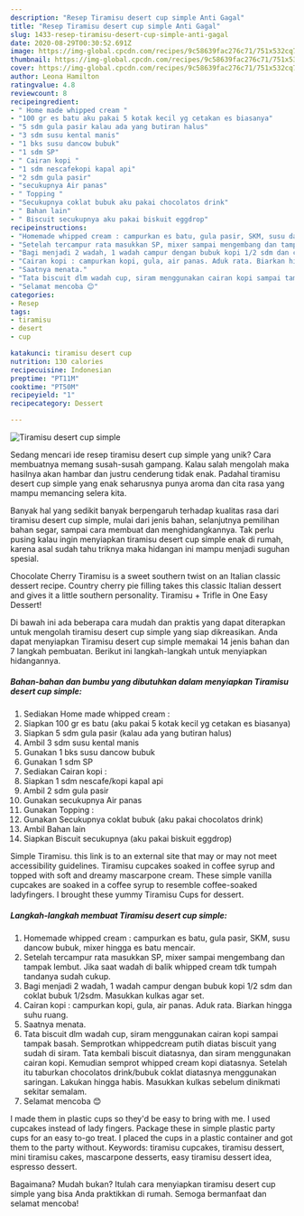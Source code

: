 ```yaml
---
description: "Resep Tiramisu desert cup simple Anti Gagal"
title: "Resep Tiramisu desert cup simple Anti Gagal"
slug: 1433-resep-tiramisu-desert-cup-simple-anti-gagal
date: 2020-08-29T00:30:52.691Z
image: https://img-global.cpcdn.com/recipes/9c58639fac276c71/751x532cq70/tiramisu-desert-cup-simple-foto-resep-utama.jpg
thumbnail: https://img-global.cpcdn.com/recipes/9c58639fac276c71/751x532cq70/tiramisu-desert-cup-simple-foto-resep-utama.jpg
cover: https://img-global.cpcdn.com/recipes/9c58639fac276c71/751x532cq70/tiramisu-desert-cup-simple-foto-resep-utama.jpg
author: Leona Hamilton
ratingvalue: 4.8
reviewcount: 8
recipeingredient:
- " Home made whipped cream "
- "100 gr es batu aku pakai 5 kotak kecil yg cetakan es biasanya"
- "5 sdm gula pasir kalau ada yang butiran halus"
- "3 sdm susu kental manis"
- "1 bks susu dancow bubuk"
- "1 sdm SP"
- " Cairan kopi "
- "1 sdm nescafekopi kapal api"
- "2 sdm gula pasir"
- "secukupnya Air panas"
- " Topping "
- "Secukupnya coklat bubuk aku pakai chocolatos drink"
- " Bahan lain"
- " Biscuit secukupnya aku pakai biskuit eggdrop"
recipeinstructions:
- "Homemade whipped cream : campurkan es batu, gula pasir, SKM, susu dancow bubuk, mixer hingga es batu mencair."
- "Setelah tercampur rata masukkan SP, mixer sampai mengembang dan tampak lembut. Jika saat wadah di balik whipped cream tdk tumpah tandanya sudah cukup."
- "Bagi menjadi 2 wadah, 1 wadah campur dengan bubuk kopi 1/2 sdm dan coklat bubuk 1/2sdm. Masukkan kulkas agar set."
- "Cairan kopi : campurkan kopi, gula, air panas. Aduk rata. Biarkan hingga suhu ruang."
- "Saatnya menata."
- "Tata biscuit dlm wadah cup, siram menggunakan cairan kopi sampai tampak basah. Semprotkan whippedcream putih diatas biscuit yang sudah di siram. Tata kembali biscuit diatasnya, dan siram menggunakan cairan kopi. Kemudian semprot whipped cream kopi diatasnya. Setelah itu taburkan chocolatos drink/bubuk coklat diatasnya menggunakan saringan. Lakukan hingga habis. Masukkan kulkas sebelum dinikmati sekitar semalam."
- "Selamat mencoba 😊"
categories:
- Resep
tags:
- tiramisu
- desert
- cup

katakunci: tiramisu desert cup 
nutrition: 130 calories
recipecuisine: Indonesian
preptime: "PT11M"
cooktime: "PT50M"
recipeyield: "1"
recipecategory: Dessert

---
```



![Tiramisu desert cup simple](https://img-global.cpcdn.com/recipes/9c58639fac276c71/751x532cq70/tiramisu-desert-cup-simple-foto-resep-utama.jpg)

Sedang mencari ide resep tiramisu desert cup simple yang unik? Cara membuatnya memang susah-susah gampang. Kalau salah mengolah maka hasilnya akan hambar dan justru cenderung tidak enak. Padahal tiramisu desert cup simple yang enak seharusnya punya aroma dan cita rasa yang mampu memancing selera kita.

Banyak hal yang sedikit banyak berpengaruh terhadap kualitas rasa dari tiramisu desert cup simple, mulai dari jenis bahan, selanjutnya pemilihan bahan segar, sampai cara membuat dan menghidangkannya. Tak perlu pusing kalau ingin menyiapkan tiramisu desert cup simple enak di rumah, karena asal sudah tahu triknya maka hidangan ini mampu menjadi suguhan spesial.

Chocolate Cherry Tiramisu is a sweet southern twist on an Italian classic dessert recipe. Country cherry pie filling takes this classic Italian dessert and gives it a little southern personality. Tiramisu + Trifle in One Easy Dessert!


Di bawah ini ada beberapa cara mudah dan praktis yang dapat diterapkan untuk mengolah tiramisu desert cup simple yang siap dikreasikan. Anda dapat menyiapkan Tiramisu desert cup simple memakai 14 jenis bahan dan 7 langkah pembuatan. Berikut ini langkah-langkah untuk menyiapkan hidangannya.

<!--inarticleads1-->

##### Bahan-bahan dan bumbu yang dibutuhkan dalam menyiapkan Tiramisu desert cup simple:

1. Sediakan  Home made whipped cream :
1. Siapkan 100 gr es batu (aku pakai 5 kotak kecil yg cetakan es biasanya)
1. Siapkan 5 sdm gula pasir (kalau ada yang butiran halus)
1. Ambil 3 sdm susu kental manis
1. Gunakan 1 bks susu dancow bubuk
1. Gunakan 1 sdm SP
1. Sediakan  Cairan kopi :
1. Siapkan 1 sdm nescafe/kopi kapal api
1. Ambil 2 sdm gula pasir
1. Gunakan secukupnya Air panas
1. Gunakan  Topping :
1. Gunakan Secukupnya coklat bubuk (aku pakai chocolatos drink)
1. Ambil  Bahan lain
1. Siapkan  Biscuit secukupnya (aku pakai biskuit eggdrop)


Simple Tiramisu. this link is to an external site that may or may not meet accessibility guidelines. Tiramisu cupcakes soaked in coffee syrup and topped with soft and dreamy mascarpone cream. These simple vanilla cupcakes are soaked in a coffee syrup to resemble coffee-soaked ladyfingers. I brought these yummy Tiramisu Cups for dessert. 

<!--inarticleads2-->

##### Langkah-langkah membuat Tiramisu desert cup simple:

1. Homemade whipped cream : campurkan es batu, gula pasir, SKM, susu dancow bubuk, mixer hingga es batu mencair.
1. Setelah tercampur rata masukkan SP, mixer sampai mengembang dan tampak lembut. Jika saat wadah di balik whipped cream tdk tumpah tandanya sudah cukup.
1. Bagi menjadi 2 wadah, 1 wadah campur dengan bubuk kopi 1/2 sdm dan coklat bubuk 1/2sdm. Masukkan kulkas agar set.
1. Cairan kopi : campurkan kopi, gula, air panas. Aduk rata. Biarkan hingga suhu ruang.
1. Saatnya menata.
1. Tata biscuit dlm wadah cup, siram menggunakan cairan kopi sampai tampak basah. Semprotkan whippedcream putih diatas biscuit yang sudah di siram. Tata kembali biscuit diatasnya, dan siram menggunakan cairan kopi. Kemudian semprot whipped cream kopi diatasnya. Setelah itu taburkan chocolatos drink/bubuk coklat diatasnya menggunakan saringan. Lakukan hingga habis. Masukkan kulkas sebelum dinikmati sekitar semalam.
1. Selamat mencoba 😊


I made them in plastic cups so they&#39;d be easy to bring with me. I used cupcakes instead of lady fingers. Package these in simple plastic party cups for an easy to-go treat. I placed the cups in a plastic container and got them to the party without. Keywords: tiramisu cupcakes, tiramisu dessert, mini tiramisu cakes, mascarpone desserts, easy tiramisu dessert idea, espresso dessert. 

Bagaimana? Mudah bukan? Itulah cara menyiapkan tiramisu desert cup simple yang bisa Anda praktikkan di rumah. Semoga bermanfaat dan selamat mencoba!
